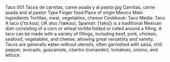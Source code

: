 
Taco
001 Tacos de carnitas, carne asada y al pastor.jpg
Carnitas, carne asada and al pastor
Type	Finger food
Place of origin	Mexico
Main ingredients	Tortillas, meat, vegetables, cheese
 Cookbook: Taco   Media: Taco
A taco (/ˈtɑːkoʊ/, UK also /ˈtækoʊ/, Spanish: [ˈtako]) is a traditional Mexican dish consisting of a corn or wheat tortilla folded or rolled around a filling. A taco can be made with a variety of fillings, including beef, pork, chicken, seafood, vegetables, and cheese, allowing great versatility and variety. Tacos are generally eaten without utensils, often garnished with salsa, chili pepper, avocado, guacamole, cilantro (coriander), tomatoes, onions, and lettuce.
